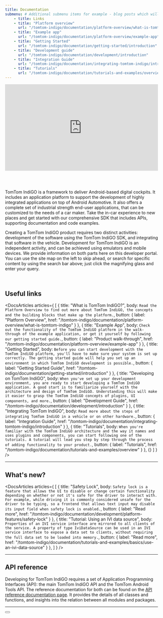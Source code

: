 ```yaml
---
title: Documentation
submenu: # Additional submenu items for example - blog posts which will be displayed right below table of contents. (not mandatory)
    - title: Links
    - title: "Platform overview"
      url: "/tomtom-indigo/documentation/platform-overview/what-is-tomtom-indigo"
    - title: "Example app"
      url: "/tomtom-indigo/documentation/platform-overview/example-app"
    - title: "Getting Started"
      url: "/tomtom-indigo/documentation/getting-started/introduction"
    - title: "Development guide"
      url: "/tomtom-indigo/documentation/development/introduction"
    - title: "Integration Guide"
      url: "/tomtom-indigo/documentation/integrating-tomtom-indigo/introduction"
    - title: "Tutorials"
      url: "/tomtom-indigo/documentation/tutorials-and-examples/overview"
---
```


<iframe
    src="https://player.vimeo.com/video/649985038?h=5a2fa675b4&title=0&portrait=0&color=44ABE0"
    style="aspect-ratio: 16 / 9; width: 100%; margin-bottom: 3rem;"
    frameborder="0"
    allow="autoplay; fullscreen; picture-in-picture;"
    allowfullscreen>
</iframe>

TomTom IndiGO is a framework to deliver Android-based digital cockpits. It includes an application
platform to support the development of highly integrated applications on top of Android Automotive.
It also offers a complete set of industrial strength end-user applications, that can be customized
to the needs of a car maker. Take the in-car experience to new places and get started with our
comprehensive SDK that includes APIs, supporting documentation and code examples.

Creating a TomTom IndiGO product requires two distinct activities: development of the software using
the TomTom IndiGO SDK, and integrating that software in the vehicle. Development for TomTom IndiGO
is an independent activity, and can be achieved using emulators and mobile devices. We provide
information on both parts here on this developer portal. You can use the site map on the left to
skip ahead, or search for specific content by using the search bar above; just click the magnifying
glass and enter your query.

<br/>

## Useful links

<!-- prettier-ignore -->
<DocsArticles
  articles={
    [
      {
        title: "What is TomTom IndiGO?",
        body: `Read the Platform Overview to find out more about TomTom IndiGO, the concepts and
         the building blocks that make up the platform.`,
        button: {
          label: "Platform Overview",
          href: "/tomtom-indigo/documentation/platform-overview/what-is-tomtom-indigo"
        }
      },
      {
        title: "Example App",
        body: `Check out the functionality of the TomTom IndiGO platform in the walk-through of
        the example application, or get it yourself by following our getting started guide.`,
        button: {
          label: "Product walk-through",
          href: "/tomtom-indigo/documentation/platform-overview/example-app"
        }
      },
      {
        title: "Getting Started",
        body: `Before you can start development with the TomTom IndiGO platform, you'll have to
        make sure your system is set up correctly. The getting started guide will help you set up
        an environment in which TomTom IndiGO development is possible.`,
        button: {
          label: "Getting Started Guide",
          href: "/tomtom-indigo/documentation/getting-started/introduction"
        }
      },
      {
        title: "Developing on TomTom IndiGO",
        body: `When you've set up your development environment, you are ready to start developing
        a TomTom IndiGO application. A good start is to familiarize yourself with the architecture
        and design of TomTom IndiGO. Understanding this will make it easier to grasp the TomTom
        IndiGO concepts of plugins, UI components, and more.`,
        button: {
          label: "Development Guide",
          href: "/tomtom-indigo/documentation/development/introduction"
        }
      },
      {
        title: "Integrating TomTom IndiGO",
        body: `Read more about the steps of integrating TomTom IndiGO in a vehicle or on other
        hardware.`,
        button: {
          label: "Integration Guide",
          href: "/tomtom-indigo/documentation/integrating-tomtom-indigo/introduction"
        }
      },
      {
        title: "Tutorials",
        body: `When you're familiar with the TomTom IndiGO architecture and the way it names and
        uses plugins and components, you can start following one of the tutorials. A tutorial will
        lead you step by step through the process of adding functionality to your product.`,
        button: {
          label: "Tutorials",
          href: "/tomtom-indigo/documentation/tutorials-and-examples/overview"
        }
      },
      {}
    ]
  }
/>

---

## What's new?

<!-- prettier-ignore -->
<DocsArticles
  articles={
    [
      {
        title: "Safety Lock",
        body: `Safety lock is a feature that allows the UI to disable or change certain
        functionality depending on whether or not it's safe for the driver to interact with.
        For example, while driving it is commonly considered unsafe for the driver to be typing,
        so a frontend that allows text input may disable its input field when safety lock is
        enabled.`,
        button: {
          label: "Read more",
          href: "/tomtom-indigo/documentation/development/platform-features/safety-lock"
        }
      },
      {
        title: "Tutorial: Using an IVI data source",
        body: `Properties of an IVI service interface are mirrored to all clients of the service.
        A property of type IviDataSource can be used in an IVI service interface to expose a data
        set to clients, without requiring the full data set to be loaded into memory.`,
        button: {
          label: "Read more",
          href: "/tomtom-indigo/documentation/tutorials-and-examples/basics/use-an-ivi-data-source"
        }
      },
    ]
  }
/>

---

## API reference

Developing for TomTom IndiGO requires a set of Application Programming Interfaces (API): the main
TomTom IndiGO API and the TomTom Android Tools API. The reference documentation for both can be
found on the [API reference documentation page](/tomtom-indigo/api-reference/introduction).
It provides the details of all classes and functions, and insights into the relation between all
modules and packages.

---

<Button label="Get Started" href="/tomtom-indigo/documentation/getting-started/introduction" icon="arrow" />
